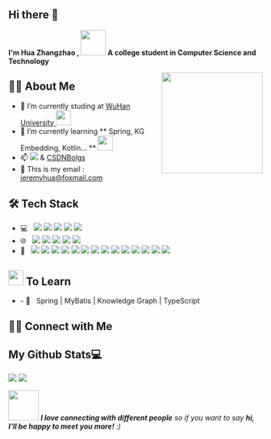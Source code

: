 ## Hi there 👋

<p><b>I'm Hua Zhangzhao , </b><img src="https://media.giphy.com/media/mGcNjsfWAjY5AEZNw6/giphy.gif" width="50"><b> A college student in Computer Science and Technology</b></p>
<img align='right' src="https://media.giphy.com/media/M9gbBd9nbDrOTu1Mqx/giphy.gif" width="200" height="200">


## 👨🏻 About Me
- 🔭 I’m currently studing at <a href="https://www.whu.edu.cn"> WuHan University  </a>  <img src="https://media.giphy.com/media/fYSnHlufseco8Fh93Z/giphy.gif" width="30">
- 🌱 I’m currently learning ** Spring, KG Embedding, Kotlin... ** <img src="https://media.giphy.com/media/WUlplcMpOCEmTGBtBW/giphy.gif" width="30">
- 📫 <a href="http://jeremyhua.top"> <img src="https://img.shields.io/badge/-GithubPage-yellowgreen"></a> & [CSDNBolgs](https://blog.csdn.net/weixin_45992833?type=blog)
- 💬 This is my email : jeremyhua@foxmail.com


<h2> 🛠 Tech Stack</h2>
<ul>
    <li>
        💻 &nbsp; 
        <img src="http://img.shields.io/badge/-Java-F89820?style=flat&logo=java&logoColor=white"> 
        <img src="https://img.shields.io/badge/kotlin-%230095D5.svg?style=flat&logo=kotlin&logoColor=white">  
        <img src="https://img.shields.io/badge/-Python-black?style=flat&logo=python&logoColor=white"> 
        <img src="https://img.shields.io/badge/-C%20&%20C++-659ad2?style=flat&logo=c%2B%2B&logoColor=ffffff"> 
        <img src="https://img.shields.io/badge/-MySQL-F29111?style=flat&logo=mysql&logoColor=FFFFFF">
    </li>   
    <li>
        🌐 &nbsp; <img src="https://img.shields.io/badge/JavaWeb-%236DB33F.svg?style=flat&logo=spring&logoColor=white"> 
        <img src="https://img.shields.io/badge/Android-3DDC84?style=flat&logo=android&logoColor=white"> 
        <img src = "https://img.shields.io/badge/-HTML5-E34F26?style=flat&logo=html5&logoColor=white"> 
        <img src = "https://img.shields.io/badge/-CSS3-1572B6?style=flat&logo=css3&logoColor=white">
        <img src="https://img.shields.io/badge/-JavaScript-eed718?style=flat&logo=javascript&logoColor=ffffff">
    </li>
    <li>
         🔧 &nbsp;   <img src="https://img.shields.io/badge/Windows-0078D6?style=flat&logo=windows&logoColor=white">
         <img src="https://img.shields.io/badge/WSL2-0078D6?style=flat&logo=windows&logoColor=white">
        <img src="https://img.shields.io/badge/mac%20os-000000?style=flat&logo=macos&logoColor=F0F0F0">
        <img src="https://img.shields.io/badge/RemoteServer-E95420?style=flat&logo=ubuntu&logoColor=white">
        <img src="https://img.shields.io/badge/Google%20Chrome-4285F4?style=flat&logo=GoogleChrome&logoColor=white">
        <img src="https://img.shields.io/badge/V2rayN-4285F4?style=flat&logo=GoogleChrome&logoColor=white">
        <img src="https://img.shields.io/badge/ClashXPro-4285F4?style=flat&logo=GoogleChrome&logoColor=white">
        <img src="http://img.shields.io/badge/-VS%20Code-007ACC?style=flat&logo=visual%20studio%20code&logoColor=white">
        <img src="https://img.shields.io/badge/IntelliJIDEA-000000.svg?style=flat&logo=intellij-idea&logoColor=white">
        <img src="https://img.shields.io/badge/Android%20Studio-3DDC84.svg?style=flat&logo=android-studio&logoColor=white">
        <img src="http://img.shields.io/badge/-Git-F1502F?style=flat&logo=git&logoColor=FFFFFF">
        <img src="http://img.shields.io/badge/-Github-000000?style=flat&logo=github&logoColor=FFFFFF">
        <img src="https://img.shields.io/badge/Gitee-C71D23?style=flat&logo=gitee&logoColor=white">
        <img src="https://img.shields.io/badge/Neo4j-008CC1?style=flat&logo=neo4j&logoColor=white">
    </li>
</ul>




## <img src="https://media.giphy.com/media/WUlplcMpOCEmTGBtBW/giphy.gif" width="30"> To Learn

<ul>
    <li>
        - 🔧 &nbsp; Spring | MyBatis | Knowledge Graph | TypeScript 
    </li>
</ul>


 

<h2> 🤝🏻 Connect with Me </h3>


## My Github Stats💻
![](https://github-readme-stats.vercel.app/api?username=jeremyhua1931&count_private=true&repo=github-readme-stats&hide=prs)
![](https://github-readme-stats.vercel.app/api/top-langs/?username=jeremyhua1931&layout=compact&repo=github-readme-stats&count_private=true)


<img src="https://media.giphy.com/media/LnQjpWaON8nhr21vNW/giphy.gif" width="60"> <em><b>I love connecting with different people</b> so if you want to say <b>hi, I'll be happy to meet you more!</b> :)</em>
